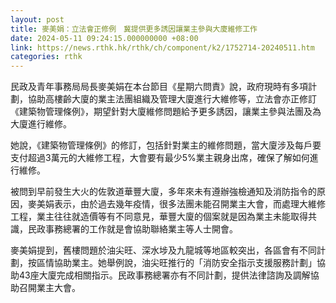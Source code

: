 ```yaml
---
layout: post
title: 麥美娟：立法會正修例　冀提供更多誘因讓業主參與大廈維修工作
date: 2024-05-11 09:24:15.000000000 +08:00
link: https://news.rthk.hk/rthk/ch/component/k2/1752714-20240511.htm
categories: rthk
---
```


民政及青年事務局局長麥美娟在本台節目《星期六問責》說，政府現時有多項計劃，協助高樓齡大廈的業主法團組織及管理大廈進行大維修等，立法會亦正修訂《建築物管理條例》，期望針對大廈維修問題給予更多誘因，讓業主參與法團及為大廈進行維修。

她說，《建築物管理條例》的修訂，包括針對業主的維修問題，當大廈涉及每戶要支付超過3萬元的大維修工程，大會要有最少5%業主親身出席，確保了解如何進行維修。 

被問到早前發生大火的佐敦道華豐大廈，多年來未有遵辦強檢通知及消防指令的原因，麥美娟表示，由於過去幾年疫情，很多法團未能召開業主大會，而處理大維修工程，業主往往就造價等有不同意見，華豐大廈的個案就是因為業主未能取得共識，民政事務總署的工作就是會協助聯絡業主等人士開會。

麥美娟提到，舊樓問題於油尖旺、深水埗及九龍城等地區較突出，各區會有不同計劃，按區情協助業主。她舉例說，油尖旺推行的「消防安全指示支援服務計劃」協助43座大廈完成相關指示。民政事務總署亦有不同計劃，提供法律諮詢及調解協助召開業主大會。

